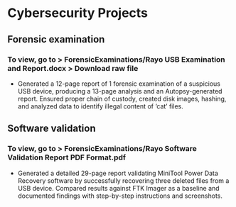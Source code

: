 # Cybersecurity Projects

## Forensic examination
### To view, go to > ForensicExaminations/Rayo USB Examination and Report.docx > Download raw file
- Generated a 12-page report of 1 forensic examination of a suspicious USB device, producing a 13-page analysis and an Autopsy-generated report. Ensured proper chain of custody, created disk images, hashing, and analyzed data to identify illegal content of ‘cat’ files.

## Software validation
### To view, go to > ForensicExaminations/Rayo Software Validation Report PDF Format.pdf
- Generated a detailed 29-page report validating MiniTool Power Data Recovery software by successfully recovering three deleted files from a USB device. Compared results against FTK Imager as a baseline and documented findings with step-by-step instructions and screenshots.
